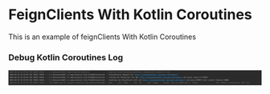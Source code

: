 # FeignClients With Kotlin Coroutines

This is an example of feignClients With Kotlin Coroutines

### Debug Kotlin Coroutines Log
![img.png](img.png)